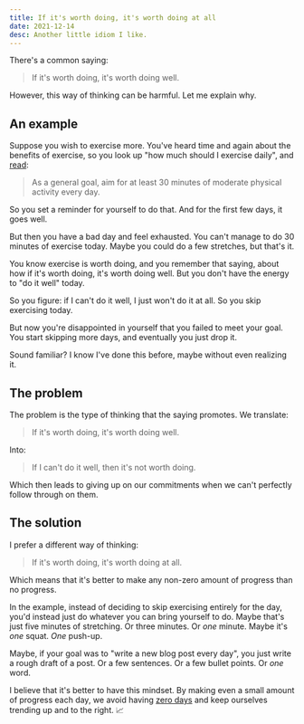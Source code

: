 ```yaml
---
title: If it's worth doing, it's worth doing at all
date: 2021-12-14
desc: Another little idiom I like.
---
```


There's a common saying:

> If it's worth doing, it's worth doing well.

However, this way of thinking can be harmful. Let me explain why.

## An example

Suppose you wish to exercise more. You've heard time and again about the benefits of exercise, so you look up "how much should I exercise daily", and [read][]:

> As a general goal, aim for at least 30 minutes of moderate physical activity every day.

So you set a reminder for yourself to do that. And for the first few days, it goes well.

But then you have a bad day and feel exhausted. You can't manage to do 30 minutes of exercise today. Maybe you could do a few stretches, but that's it.

You know exercise is worth doing, and you remember that saying, about how if it's worth doing, it's worth doing well. But you don't have the energy to "do it well" today.

So you figure: if I can't do it well, I just won't do it at all. So you skip exercising today.

But now you're disappointed in yourself that you failed to meet your goal. You start skipping more days, and eventually you just drop it.

Sound familiar? I know I've done this before, maybe without even realizing it.

## The problem

The problem is the type of thinking that the saying promotes. We translate:

> If it's worth doing, it's worth doing well.

Into:

> If I can't do it well, then it's not worth doing.

Which then leads to giving up on our commitments when we can't perfectly follow through on them.

## The solution

I prefer a different way of thinking:

> If it's worth doing, it's worth doing at all.

Which means that it's better to make any non-zero amount of progress than no progress.

In the example, instead of deciding to skip exercising entirely for the day, you'd instead just do whatever you can bring yourself to do. Maybe that's just five minutes of stretching. Or three minutes. Or _one_ minute. Maybe it's _one_ squat. _One_ push-up.

Maybe, if your goal was to "write a new blog post every day", you just write a rough draft of a post. Or a few sentences. Or a few bullet points. Or _one_ word.

I believe that it's better to have this mindset. By making even a small amount of progress each day, we avoid having [zero days][] and keep ourselves trending up and to the right. 📈

[read]: https://www.mayoclinic.org/healthy-lifestyle/fitness/expert-answers/exercise/faq-20057916
[zero days]: https://www.reddit.com/r/getdisciplined/comments/1q96b5

